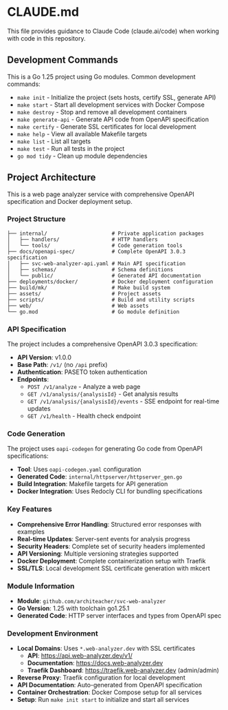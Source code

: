 # CLAUDE.md

This file provides guidance to Claude Code (claude.ai/code) when working with code in this repository.

## Development Commands

This is a Go 1.25 project using Go modules. Common development commands:

- `make init` - Initialize the project (sets hosts, certify SSL, generate API)
- `make start` - Start all development services with Docker Compose
- `make destroy` - Stop and remove all development containers
- `make generate-api` - Generate API code from OpenAPI specification
- `make certify` - Generate SSL certificates for local development
- `make help` - View all available Makefile targets
- `make list` - List all targets
- `make test` - Run all tests in the project
- `go mod tidy` - Clean up module dependencies

## Project Architecture

This is a web page analyzer service with comprehensive OpenAPI specification and Docker deployment setup.

### Project Structure
```
├── internal/                     # Private application packages
│   ├── handlers/                 # HTTP handlers
│   └── tools/                    # Code generation tools
├── docs/openapi-spec/            # Complete OpenAPI 3.0.3 specification
│   ├── svc-web-analyzer-api.yaml # Main API specification
│   ├── schemas/                  # Schema definitions
│   └── public/                   # Generated API documentation
├── deployments/docker/           # Docker deployment configuration
├── build/mk/                     # Make build system
├── assets/                       # Project assets
├── scripts/                      # Build and utility scripts
├── web/                          # Web assets
└── go.mod                        # Go module definition
```

### API Specification

The project includes a comprehensive OpenAPI 3.0.3 specification:

- **API Version**: v1.0.0
- **Base Path**: `/v1/` (no `/api` prefix)
- **Authentication**: PASETO token authentication
- **Endpoints**:
  - `POST /v1/analyze` - Analyze a web page
  - `GET /v1/analysis/{analysisId}` - Get analysis results
  - `GET /v1/analysis/{analysisId}/events` - SSE endpoint for real-time updates
  - `GET /v1/health` - Health check endpoint

### Code Generation

The project uses `oapi-codegen` for generating Go code from OpenAPI specifications:

- **Tool**: Uses `oapi-codegen.yaml` configuration
- **Generated Code**: `internal/httpserver/httpserver_gen.go`
- **Build Integration**: Makefile targets for API generation
- **Docker Integration**: Uses Redocly CLI for bundling specifications

### Key Features

- **Comprehensive Error Handling**: Structured error responses with examples
- **Real-time Updates**: Server-sent events for analysis progress
- **Security Headers**: Complete set of security headers implemented
- **API Versioning**: Multiple versioning strategies supported
- **Docker Deployment**: Complete containerization setup with Traefik
- **SSL/TLS**: Local development SSL certificate generation with mkcert

### Module Information

- **Module**: `github.com/architeacher/svc-web-analyzer`
- **Go Version**: 1.25 with toolchain go1.25.1
- **Generated Code**: HTTP server interfaces and types from OpenAPI spec

### Development Environment

- **Local Domains**: Uses `*.web-analyzer.dev` with SSL certificates
  - **API**: https://api.web-analyzer.dev/v1/
  - **Documentation**: https://docs.web-analyzer.dev
  - **Traefik Dashboard**: https://traefik.web-analyzer.dev (admin/admin)
- **Reverse Proxy**: Traefik configuration for local development
- **API Documentation**: Auto-generated from OpenAPI specification
- **Container Orchestration**: Docker Compose setup for all services
- **Setup**: Run `make init start` to initialize and start all services
